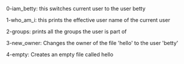 0-iam_betty: this switches current user to the user betty

1-who_am_i: this prints the effective user name of the current user

2-groups: prints all the groups the user is part of

3-new_owner: Changes the owner of the file 'hello' to the user 'betty'

4-empty: Creates an empty file called hello
